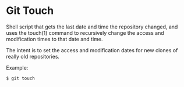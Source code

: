 # Git Touch

Shell script that gets the last date and time the repository changed,
and uses the touch(1) command to recursively change the access and
modification times to that date and time.

The intent is to set the access and modification dates for new clones
of really old repositories.


Example:
```
$ git touch
```
